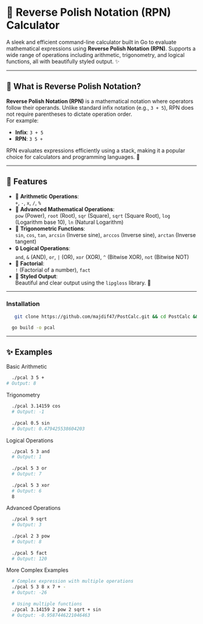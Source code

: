 # 🔢 Reverse Polish Notation (RPN) Calculator

A sleek and efficient command-line calculator built in Go to evaluate mathematical expressions using **Reverse Polish Notation (RPN)**. Supports a wide range of operations including arithmetic, trigonometry, and logical functions, all with beautifully styled output. ✨

---

## 🤔 What is Reverse Polish Notation?

**Reverse Polish Notation (RPN)** is a mathematical notation where operators follow their operands. Unlike standard infix notation (e.g., `3 + 5`), RPN does not require parentheses to dictate operation order.  
For example:
- **Infix**: `3 + 5`  
- **RPN**: `3 5 +`

RPN evaluates expressions efficiently using a stack, making it a popular choice for calculators and programming languages. 🧠

---

## 🌟 Features

- 🧮 **Arithmetic Operations**:  
  `+`, `-`, `x`, `/`, `%`
- 🔢 **Advanced Mathematical Operations**:  
  `pow` (Power), `root` (Root), `sqr` (Square), `sqrt` (Square Root), `log` (Logarithm base 10), `ln` (Natural Logarithm)
- 📐 **Trigonometric Functions**:  
  `sin`, `cos`, `tan`, `arcsin` (Inverse sine), `arccos` (Inverse sine), `arctan` (Inverse tangent) 
- 🔒 **Logical Operations**:  
  `and`, `&` (AND), `or`, `|` (OR), `xor` (XOR), `^` (Bitwise XOR), `not` (Bitwise NOT)
- 🎩 **Factorial**:  
  `!` (Factorial of a number), `fact`
- 🎨 **Styled Output**:  
  Beautiful and clear output using the `lipgloss` library. 🌈

---

### Installation
```bash
   git clone https://github.com/majdif47/PostCalc.git && cd PostCalc && go mod tidy

```
```bash
  go build -o pcal
```
---
## ✨ Examples
Basic Arithmetic
```bash
  ./pcal 3 5 +
# Output: 8
```
Trigonometry
```bash
  ./pcal 3.14159 cos
  # Output: -1
  
  ./pcal 0.5 sin
  # Output: 0.479425538604203

```
Logical Operations
```bash
  ./pcal 5 3 and
  # Output: 1
  
  ./pcal 5 3 or
  # Output: 7
  
  ./pcal 5 3 xor
  # Output: 6
  8
```
Advanced Operations
```bash
  ./pcal 9 sqrt
  # Output: 3
  
  ./pcal 2 3 pow
  # Output: 8
  
  ./pcal 5 fact
  # Output: 120
```
More Complex Examples
```bash
  # Complex expression with multiple operations
  ./pcal 5 3 8 x 7 + - 
  # Output: -26
  
  # Using multiple functions
  ./pcal 3.14159 2 pow 2 sqrt + sin
  # Output: -0.9587446221046463 
```














